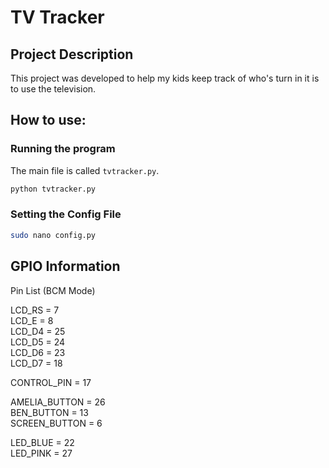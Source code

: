# TV Tracker

## Project Description

This project was developed to help my kids keep track of who's turn in it is to use the television.

## How to use:

### Running the program

The main file is called `tvtracker.py`.

```bash
python tvtracker.py
```

### Setting the Config File

```bash
sudo nano config.py
```

## GPIO Information

Pin List (BCM Mode)

LCD_RS = 7  
LCD_E  = 8  
LCD_D4 = 25  
LCD_D5 = 24  
LCD_D6 = 23  
LCD_D7 = 18  

CONTROL_PIN = 17  

AMELIA_BUTTON = 26  
BEN_BUTTON  = 13  
SCREEN_BUTTON = 6  

LED_BLUE = 22  
LED_PINK = 27  